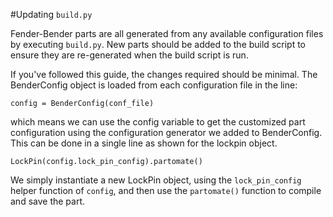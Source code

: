 #Updating `build.py`

Fender-Bender parts are all generated from any available configuration files by executing `build.py`. New parts should be added to the build script to ensure they are re-generated when the build script is run.

If you've followed this guide, the changes required should be minimal. The BenderConfig object is loaded from each configuration file in the line:

`config = BenderConfig(conf_file)`

which means we can use the config variable to get the customized part configuration using the configuration generator we added to BenderConfig. This can be done in a single line as shown for the lockpin object.

`LockPin(config.lock_pin_config).partomate()`

We simply instantiate a new LockPin object, using the `lock_pin_config` helper function of `config`, and then use the `partomate()` function to compile and save the part.
